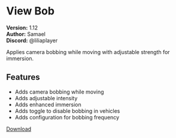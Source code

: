 # View Bob

**Version:** 1.12  
**Author:** Samael  
**Discord:** @liliaplayer  

Applies camera bobbing while moving with adjustable strength for immersion.

## Features

- Adds camera bobbing while moving
- Adds adjustable intensity
- Adds enhanced immersion
- Adds toggle to disable bobbing in vehicles
- Adds configuration for bobbing frequency

[Download](https://github.com/LiliaFramework/Modules/raw/refs/heads/gh-pages/viewbob.zip)
